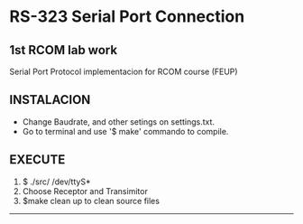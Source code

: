 RS-323 Serial Port Connection
==================================

1st RCOM lab work
--------------------------------
 
Serial Port Protocol implementacion for RCOM course (FEUP)
 

INSTALACION 
----------------


- Change Baudrate, and other setings on settings.txt.
- Go to terminal and use '$ make' commando to compile.


EXECUTE 
-----------------

1. $ ./src/ /dev/ttyS*
2. Choose Receptor and Transimitor
3. $make clean up to clean source files

**********************